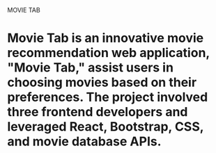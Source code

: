 MOVIE TAB

# Movie Tab is an innovative movie recommendation web application, "Movie Tab," assist users in choosing movies based on their preferences. The project involved three frontend developers and  leveraged React, Bootstrap, CSS, and movie database APIs.